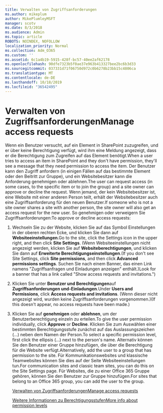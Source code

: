 ```yaml
---
title: Verwalten von Zugriffsanforderungen
ms.author: mikeplum
author: MikePlumleyMSFT
manager: scotv
ms.date: 8/3/2018
ms.audience: Admin
ms.topic: article
ROBOTS: NOINDEX, NOFOLLOW
localization_priority: Normal
ms.collection: Adm_O365
ms.custom: ''
ms.assetid: 6c1a4b19-5915-428f-bc57-40ee2af62178
ms.openlocfilehash: 90dfe7323b5f0ae37e963b413327bee2bc6b3d33
ms.sourcegitcommit: 037331d71f06750d972c0b6278b23bb15c4806ca
ms.translationtype: MT
ms.contentlocale: de-DE
ms.lasthandoff: 10/18/2019
ms.locfileid: "36542495"
---
```

# <a name="manage-access-requests"></a><span data-ttu-id="f6483-102">Verwalten von Zugriffsanforderungen</span><span class="sxs-lookup"><span data-stu-id="f6483-102">Manage access requests</span></span>

<span data-ttu-id="f6483-103">Wenn ein Benutzer versucht, auf ein Element in SharePoint zuzugreifen, und er über keine Berechtigung verfügt, wird ihm eine Meldung angezeigt, dass er die Berechtigung zum Zugreifen auf das Element benötigt.</span><span class="sxs-lookup"><span data-stu-id="f6483-103">When a user tries to access an item in SharePoint and they don't have permission, they'll see a message that they need permission to access the item.</span></span> <span data-ttu-id="f6483-104">Der Benutzer kann den Zugriff anfordern (in einigen Fällen auf das bestimmte Element oder den Beitritt zur Gruppe), und ein Websitebesitzer kann die Anforderung genehmigen oder ablehnen.</span><span class="sxs-lookup"><span data-stu-id="f6483-104">The user can request access (in some cases, to the specific item or to join the group) and a site owner can approve or decline the request.</span></span> <span data-ttu-id="f6483-105">Wenn jemand, der kein Websitebesitzer ist, eine Website mit einer anderen Person teilt, erhält der Websitebesitzer auch eine Zugriffsanforderung für den neuen Benutzer.</span><span class="sxs-lookup"><span data-stu-id="f6483-105">If someone who is not a site owner shares a site with another person, the site owner will also get an access request for the new user.</span></span> <span data-ttu-id="f6483-106">So genehmigen oder verweigern Sie Zugriffsanforderungen:</span><span class="sxs-lookup"><span data-stu-id="f6483-106">To approve or decline access requests:</span></span>
  
1. <span data-ttu-id="f6483-107">Wechseln Sie zu der Website, klicken Sie auf das Symbol Einstellungen in der oberen rechten Ecke, und klicken Sie dann auf **Websiteeinstellungen**.</span><span class="sxs-lookup"><span data-stu-id="f6483-107">Go to the site, click the Settings icon in the upper right, and then click **Site Settings**.</span></span> <span data-ttu-id="f6483-108">(Wenn Websiteeinstellungen nicht angezeigt werden, klicken Sie auf **Websiteberechtigungen**, und klicken Sie dann auf **Erweiterte Berechtigungseinstellungen**.</span><span class="sxs-lookup"><span data-stu-id="f6483-108">(If you don't see Site Settings, click **Site permissions**, and then click **Advanced permissions settings**.</span></span> <span data-ttu-id="f6483-109">Suchen Sie nach einem Banner, das einen Link namens "Zugriffsanfragen und Einladungen anzeigen" enthält.)</span><span class="sxs-lookup"><span data-stu-id="f6483-109">Look for a banner that has a link called "Show access requests and invitations.")</span></span>
    
2. <span data-ttu-id="f6483-110">Klicken Sie unter **Benutzer und Berechtigungen**auf **Zugriffsanforderungen und-Einladungen**.</span><span class="sxs-lookup"><span data-stu-id="f6483-110">Under **Users and Permissions**, click **Access requests and invitations**.</span></span> <span data-ttu-id="f6483-111">(Wenn dieser nicht angezeigt wird, wurden keine Zugriffsanforderungen vorgenommen.)</span><span class="sxs-lookup"><span data-stu-id="f6483-111">(If this doesn't appear, no access requests have been made.)</span></span>
    
3. <span data-ttu-id="f6483-112">Klicken Sie auf **genehmigen** oder **ablehnen**, um der Benutzerberechtigung einzeln zu erteilen.</span><span class="sxs-lookup"><span data-stu-id="f6483-112">To give the user permission individually, click **Approve** or **Decline**.</span></span> <span data-ttu-id="f6483-113">Klicken Sie zum Auswählen einer bestimmten Berechtigungsstufe zunächst auf das Auslassungszeichen (...) neben dem Namen der Person.</span><span class="sxs-lookup"><span data-stu-id="f6483-113">To select a specific permission level, first click the ellipsis (...) next to the person's name.</span></span> <span data-ttu-id="f6483-114">Alternativ können Sie den Benutzer einer Gruppe hinzufügen, die über die Berechtigung für die Website verfügt.</span><span class="sxs-lookup"><span data-stu-id="f6483-114">Alternatively, add the user to a group that has permission to the site.</span></span> <span data-ttu-id="f6483-115">Für Kommunikationswebsites und klassische Teamwebsites können Sie dies auf der Seite Websiteeinstellungen tun.</span><span class="sxs-lookup"><span data-stu-id="f6483-115">For communication sites and classic team sites, you can do this on the Site Settings page.</span></span> <span data-ttu-id="f6483-116">Für Websites, die zu einer Office 365 Gruppe gehören, können Sie den Benutzer zur Gruppe hinzufügen.</span><span class="sxs-lookup"><span data-stu-id="f6483-116">For sites that belong to an Office 365 group, you can add the user to the group.</span></span>
    
    [<span data-ttu-id="f6483-117">Verwalten von Zugriffsanforderungen</span><span class="sxs-lookup"><span data-stu-id="f6483-117">Manage access requests </span></span>](https://go.microsoft.com/fwlink/?linkid=2008747)
    
    [<span data-ttu-id="f6483-118">Weitere Informationen zu Berechtigungsstufen</span><span class="sxs-lookup"><span data-stu-id="f6483-118">More info about permission levels</span></span>](https://go.microsoft.com/fwlink/?linkid=867071)
    

